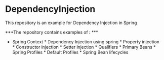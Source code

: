 # DependencyInjection
This repository is an example for Dependency Injection in Spring

***The repository contains examples of : ***
 * Spring Context
         * Dependency Injection using spring
              * Property injection
              * Constructor injection
              * Setter injection
         * Qualifiers
         * Primary Beans
         * Spring Profiles
         * Default Profiles
         * Spring Bean lifecycles
